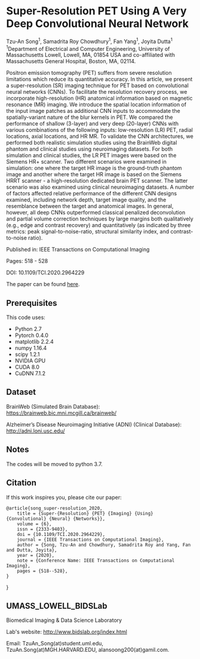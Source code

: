 # Super-Resolution PET Using A Very Deep Convolutional Neural Network
Tzu-An Song<sup>1</sup>, Samadrita Roy Chowdhury<sup>1</sup>, Fan Yang<sup>1</sup>, Joyita Dutta<sup>1</sup></br>
<sup>1</sup>Department of Electrical and Computer Engineering, University of Massachusetts Lowell, Lowell, MA, 01854 USA and co-affiliated with Massachusetts General Hospital, Boston, MA, 02114.

Positron emission tomography (PET) suffers from severe resolution limitations which reduce its quantitative accuracy. In this article, we present a super-resolution (SR) imaging technique for PET based on convolutional neural networks (CNNs). To facilitate the resolution recovery process, we incorporate high-resolution (HR) anatomical information based on magnetic resonance (MR) imaging. We introduce the spatial location information of the input image patches as additional CNN inputs to accommodate the spatially-variant nature of the blur kernels in PET. We compared the performance of shallow (3-layer) and very deep (20-layer) CNNs with various combinations of the following inputs: low-resolution (LR) PET, radial locations, axial locations, and HR MR. To validate the CNN architectures, we performed both realistic simulation studies using the BrainWeb digital phantom and clinical studies using neuroimaging datasets. For both simulation and clinical studies, the LR PET images were based on the Siemens HR+ scanner. Two different scenarios were examined in simulation: one where the target HR image is the ground-truth phantom image and another where the target HR image is based on the Siemens HRRT scanner - a high-resolution dedicated brain PET scanner. The latter scenario was also examined using clinical neuroimaging datasets. A number of factors affected relative performance of the different CNN designs examined, including network depth, target image quality, and the resemblance between the target and anatomical images. In general, however, all deep CNNs outperformed classical penalized deconvolution and partial volume correction techniques by large margins both qualitatively (e.g., edge and contrast recovery) and quantitatively (as indicated by three metrics: peak signal-to-noise-ratio, structural similarity index, and contrast-to-noise ratio).

Published in: IEEE Transactions on Computational Imaging

Pages: 518 - 528

DOI: 10.1109/TCI.2020.2964229

The paper can be found [here](https://ieeexplore.ieee.org/document/8950375).

## Prerequisites

This code uses:

- Python 2.7
- Pytorch 0.4.0
- matplotlib 2.2.4
- numpy 1.16.4
- scipy 1.2.1
- NVIDIA GPU
- CUDA 8.0
- CuDNN 7.1.2

## Dataset

BrainWeb (Simulated Brain Database):
https://brainweb.bic.mni.mcgill.ca/brainweb/

Alzheimer’s Disease Neuroimaging Initiative (ADNI) (Clinical Database):
http://adni.loni.usc.edu/

## Notes

The codes will be moved to python 3.7.

## Citation
If this work inspires you, please cite our paper:

	@article{song_super-resolution_2020,
		title = {Super-{Resolution} {PET} {Imaging} {Using} {Convolutional} {Neural} {Networks}},
		volume = {6},
		issn = {2333-9403},
		doi = {10.1109/TCI.2020.2964229},
		journal = {IEEE Transactions on Computational Imaging},
		author = {Song, Tzu-An and Chowdhury, Samadrita Roy and Yang, Fan and Dutta, Joyita},
		year = {2020},
		note = {Conference Name: IEEE Transactions on Computational Imaging},
		pages = {518--528},
	}
}

## UMASS_LOWELL_BIDSLab
Biomedical Imaging & Data Science Laboratory

Lab's website:
http://www.bidslab.org/index.html


Email: TzuAn_Song(at)student.uml.edu, 
       TzuAn.Song(at)MGH.HARVARD.EDU, 
       alansoong200(at)gamil.com.

